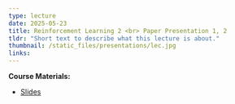 ```yaml
---
type: lecture
date: 2025-05-23
title: Reinforcement Learning 2 <br> Paper Presentation 1, 2
tldr: "Short text to describe what this lecture is about."
thumbnail: /static_files/presentations/lec.jpg
links: 
---
```

**Course Materials:**
- [Slides](https://ml-graph.github.io/winter-2025/static_files/presentations/slides/RL2.pdf)
